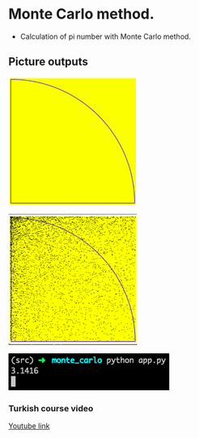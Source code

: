 # Monte Carlo method.

- Calculation of pi number with Monte Carlo method.

## Picture outputs

![](/quarter.png)

![](/dot.png)

![](/result.png)

### Turkish course video

[Youtube link](https://youtu.be/yftTxbnPPpM)